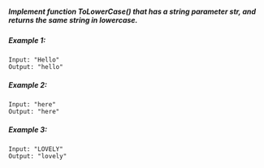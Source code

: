 ##### Implement function ToLowerCase() that has a string parameter str, and returns the same string in lowercase.

 

##### Example 1:
````
Input: "Hello"
Output: "hello"
````
##### Example 2:
````
Input: "here"
Output: "here"
````
##### Example 3:
````
Input: "LOVELY"
Output: "lovely"
````
